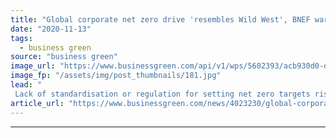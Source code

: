 ```yaml
---
title: "Global corporate net zero drive 'resembles Wild West', BNEF warns"
date: "2020-11-13"
tags: 
  - business green
source: "business green"
image_url: "https://www.businessgreen.com/api/v1/wps/5602393/acb930d0-d776-400b-9b46-54798522adca/6/amazon-climate-pledge-arena-2-185x114.jpg"
image_fp: "/assets/img/post_thumbnails/181.jpg"
lead: "
 Lack of standardisation or regulation for setting net zero targets risks undermining credibility and legitimacy of corporate climate action, influential analyst firm warns ..."
article_url: "https://www.businessgreen.com/news/4023230/global-corporate-net-zero-drive-resembles-wild-west-bnef-warns"
---
```


---
